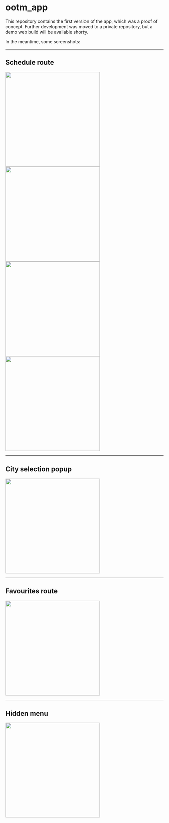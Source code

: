 # ootm_app

This repository contains the first version of the app, which was a proof of concept. Further development was moved to a private repository, but a demo web build will be available shorty.

In the meantime, some screenshots:

---
## Schedule route

<img src="screenshots/schedule1.jpg" width="300">
<img src="screenshots/schedule2.jpg" width="300">
<img src="screenshots/schedule3.jpg" width="300">
<img src="screenshots/schedule4.jpg" width="300">

---
## City selection popup

<img src="screenshots/city_selection.jpg" width="300">

---
## Favourites route
<img src="screenshots/favs.jpg" width="300">

---
## Hidden menu
<img src="screenshots/enddrawer.jpg" width="300">